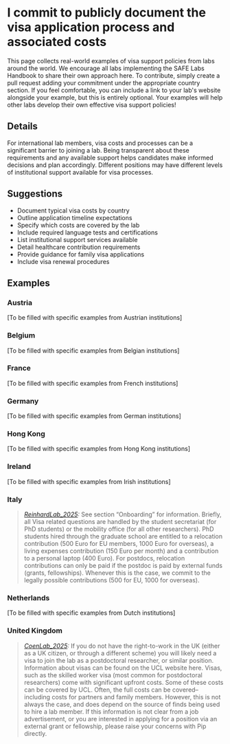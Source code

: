 # I commit to publicly document the visa application process and associated costs

This page collects real-world examples of visa support policies from labs around the world. We encourage all labs implementing the SAFE Labs Handbook to share their own approach here. To contribute, simply create a pull request adding your commitment under the appropriate country section. If you feel comfortable, you can include a link to your lab's website alongside your example, but this is entirely optional. Your examples will help other labs develop their own effective visa support policies!

## Details
For international lab members, visa costs and processes can be a significant barrier to joining a lab. Being transparent about these requirements and any available support helps candidates make informed decisions and plan accordingly. Different positions may have different levels of institutional support available for visa processes.

## Suggestions
- Document typical visa costs by country
- Outline application timeline expectations
- Specify which costs are covered by the lab
- Include required language tests and certifications
- List institutional support services available
- Detail healthcare contribution requirements
- Provide guidance for family visa applications
- Include visa renewal procedures

## Examples

### Austria
[To be filled with specific examples from Austrian institutions]

### Belgium
[To be filled with specific examples from Belgian institutions]

### France
[To be filled with specific examples from French institutions]

### Germany
[To be filled with specific examples from German institutions]

### Hong Kong
[To be filled with specific examples from Hong Kong institutions]

### Ireland
[To be filled with specific examples from Irish institutions]

### Italy
>_[ReinhardLab_2025](https://reinhardlab.org/philosophy):_ See section “Onboarding” for information. Briefly, all Visa related questions are handled by the student secretariat (for PhD students) or the mobility office (for all other researchers). PhD students hired through the graduate school are entitled to a relocation contribution (500 Euro for EU members, 1000 Euro for overseas), a living expenses contribution (150 Euro per month) and a contribution to a personal laptop (400 Euro). For postdocs, relocation contributions can only be paid if the postdoc is paid by external funds (grants, fellowships). Whenever this is the case, we commit to the legally possible contributions (500 for EU, 1000 for overseas).

### Netherlands
[To be filled with specific examples from Dutch institutions]

### United Kingdom
>_[CoenLab_2025](https://coen-lab.com/):_ If you do not have the right-to-work in the UK (either as a UK citizen, or through a different scheme) you will likely need a visa to join the lab as a postdoctoral researcher, or similar position. Information about visas can be found on the UCL website here. Visas, such as the skilled worker visa (most common for postdoctoral researchers) come with significant upfront costs. Some of these costs can be covered by UCL. Often, the full costs can be covered–including costs for partners and family members. However, this is not always the case, and does depend on the source of finds being used to hire a lab member. If this information is not clear from a job advertisement, or you are interested in applying for a position via an external grant or fellowship, please raise your concerns with Pip directly.
